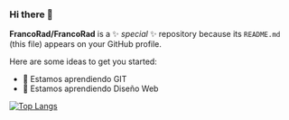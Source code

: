 ### Hi there 👋


**FrancoRad/FrancoRad** is a ✨ _special_ ✨ repository because its `README.md` (this file) appears on your GitHub profile.

Here are some ideas to get you started:

- 🔭 Estamos aprendiendo GIT
- 🌱 Estamos aprendiendo Diseño Web

[![Top Langs](https://github-readme-stats.vercel.app/api/top-langs/?username=FrancoRad&bg_color=000000&text_color=FFFFFF&title_color=159E4A&langs_count=10&card_width=1000&layout=compact)](https://github.com/FrancoRad)



